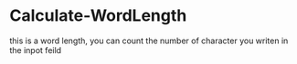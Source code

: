 # Calculate-WordLength
 this is a word length, you can count the number of character you writen in the inpot feild

